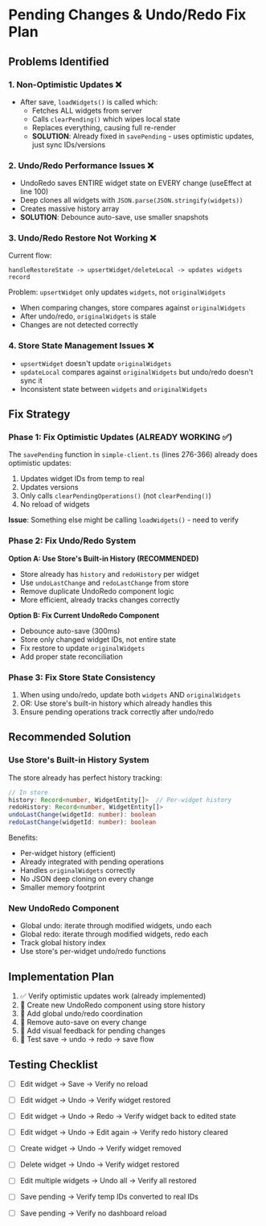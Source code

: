 # Pending Changes & Undo/Redo Fix Plan

## Problems Identified

### 1. Non-Optimistic Updates ❌
- After save, `loadWidgets()` is called which:
  - Fetches ALL widgets from server
  - Calls `clearPending()` which wipes local state
  - Replaces everything, causing full re-render
  - **SOLUTION**: Already fixed in `savePending` - uses optimistic updates, just sync IDs/versions

### 2. Undo/Redo Performance Issues ❌
- UndoRedo saves ENTIRE widget state on EVERY change (useEffect at line 100)
- Deep clones all widgets with `JSON.parse(JSON.stringify(widgets))`
- Creates massive history array
- **SOLUTION**: Debounce auto-save, use smaller snapshots

### 3. Undo/Redo Restore Not Working ❌
Current flow:
```tsx
handleRestoreState -> upsertWidget/deleteLocal -> updates widgets record
```

Problem: `upsertWidget` only updates `widgets`, not `originalWidgets`
- When comparing changes, store compares against `originalWidgets`
- After undo/redo, `originalWidgets` is stale
- Changes are not detected correctly

### 4. Store State Management Issues ❌
- `upsertWidget` doesn't update `originalWidgets` 
- `updateLocal` compares against `originalWidgets` but undo/redo doesn't sync it
- Inconsistent state between `widgets` and `originalWidgets`

## Fix Strategy

### Phase 1: Fix Optimistic Updates (ALREADY WORKING ✅)
The `savePending` function in `simple-client.ts` (lines 276-366) already does optimistic updates:
1. Updates widget IDs from temp to real
2. Updates versions
3. Only calls `clearPendingOperations()` (not `clearPending()`)
4. No reload of widgets

**Issue**: Something else might be calling `loadWidgets()` - need to verify

### Phase 2: Fix Undo/Redo System
**Option A: Use Store's Built-in History (RECOMMENDED)**
- Store already has `history` and `redoHistory` per widget
- Use `undoLastChange` and `redoLastChange` from store
- Remove duplicate UndoRedo component logic
- More efficient, already tracks changes correctly

**Option B: Fix Current UndoRedo Component**
- Debounce auto-save (300ms)
- Store only changed widget IDs, not entire state
- Fix restore to update `originalWidgets`
- Add proper state reconciliation

### Phase 3: Fix Store State Consistency
1. When using undo/redo, update both `widgets` AND `originalWidgets`
2. OR: Use store's built-in history which already handles this
3. Ensure pending operations track correctly after undo/redo

## Recommended Solution

### Use Store's Built-in History System
The store already has perfect history tracking:

```typescript
// In store
history: Record<number, WidgetEntity[]>  // Per-widget history
redoHistory: Record<number, WidgetEntity[]>
undoLastChange(widgetId: number): boolean
redoLastChange(widgetId: number): boolean
```

Benefits:
- Per-widget history (efficient)
- Already integrated with pending operations
- Handles `originalWidgets` correctly
- No JSON deep cloning on every change
- Smaller memory footprint

### New UndoRedo Component
- Global undo: iterate through modified widgets, undo each
- Global redo: iterate through modified widgets, redo each
- Track global history index
- Use store's per-widget undo/redo functions

## Implementation Plan

1. ✅ Verify optimistic updates work (already implemented)
2. 🔧 Create new UndoRedo component using store history
3. 🔧 Add global undo/redo coordination
4. 🔧 Remove auto-save on every change
5. 🔧 Add visual feedback for pending changes
6. 🧪 Test save → undo → redo → save flow

## Testing Checklist

- [ ] Edit widget → Save → Verify no reload
- [ ] Edit widget → Undo → Verify widget restored
- [ ] Edit widget → Undo → Redo → Verify widget back to edited state  
- [ ] Edit widget → Undo → Edit again → Verify redo history cleared
- [ ] Create widget → Undo → Verify widget removed
- [ ] Delete widget → Undo → Verify widget restored
- [ ] Edit multiple widgets → Undo all → Verify all restored
- [ ] Save pending → Verify temp IDs converted to real IDs
- [ ] Save pending → Verify no dashboard reload

